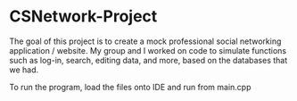# CSNetwork-Project

The goal of this project is to create a mock professional social networking application / website.
My group and I worked on code to simulate functions such as log-in, search, editing data, and more, based on the databases that we had.

To run the program, load the files onto IDE and run from main.cpp

